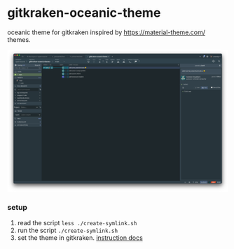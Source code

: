 # gitkraken-oceanic-theme
oceanic theme for gitkraken inspired by https://material-theme.com/ themes.

![gitkraken oceanic theme screenshot](https://github.com/solomonbroadbent/gitkraken-oceanic-theme/blob/main/screenshot-of-gitkraken-oceanic-theme.png?raw=true)

### setup
1. read the script `less ./create-symlink.sh`
2. run the script `./create-symlink.sh`
3. set the theme in gitkraken. [instruction docs](https://support.gitkraken.com/start-here/themes/#custom-themes)
